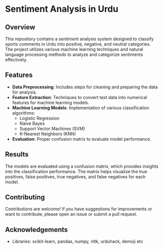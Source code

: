 # Sentiment Analysis in Urdu

## Overview

This repository contains a sentiment analysis system designed to classify sports comments in Urdu into positive, negative, and neutral categories. The project utilizes various machine learning techniques and natural language processing methods to analyze and categorize sentiments effectively.

## Features

- **Data Preprocessing**: Includes steps for cleaning and preparing the data for analysis.
- **Feature Extraction**: Techniques to convert text data into numerical features for machine learning models.
- **Machine Learning Models**: Implementation of various classification algorithms:
  - Logistic Regression
  - Naive Bayes
  - Support Vector Machines (SVM)
  - K-Nearest Neighbors (KNN)
- **Evaluation**: Proper confusion matrix to evaluate model performance.


## Results

The models are evaluated using a confusion matrix, which provides insights into the classification performance. The matrix helps visualize the true positives, false positives, true negatives, and false negatives for each model.

## Contributing

Contributions are welcome! If you have suggestions for improvements or want to contribute, please open an issue or submit a pull request.


## Acknowledgements

- Libraries: scikit-learn, pandas, numpy, nltk, urduhack, demoji etc

